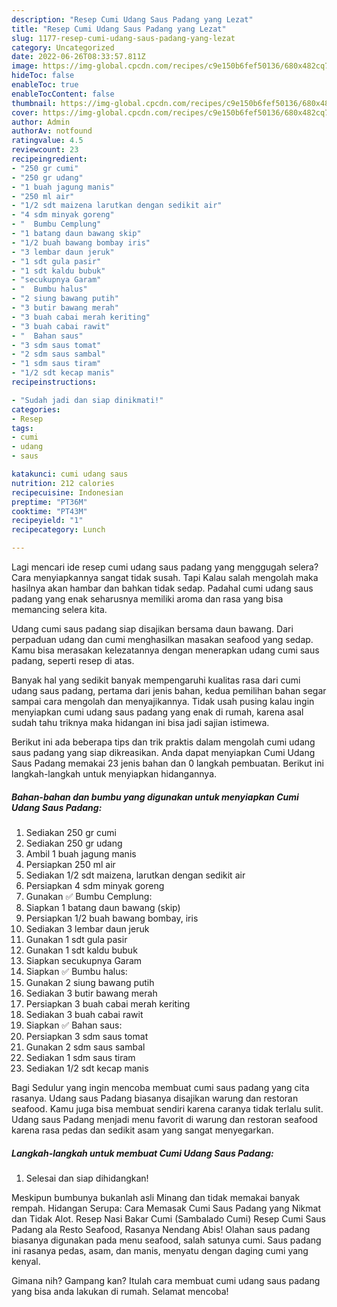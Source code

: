```yaml
---
description: "Resep Cumi Udang Saus Padang yang Lezat"
title: "Resep Cumi Udang Saus Padang yang Lezat"
slug: 1177-resep-cumi-udang-saus-padang-yang-lezat
category: Uncategorized
date: 2022-06-26T08:33:57.811Z
image: https://img-global.cpcdn.com/recipes/c9e150b6fef50136/680x482cq70/cumi-udang-saus-padang-foto-resep-utama.jpg
hideToc: false
enableToc: true
enableTocContent: false
thumbnail: https://img-global.cpcdn.com/recipes/c9e150b6fef50136/680x482cq70/cumi-udang-saus-padang-foto-resep-utama.jpg
cover: https://img-global.cpcdn.com/recipes/c9e150b6fef50136/680x482cq70/cumi-udang-saus-padang-foto-resep-utama.jpg
author: Admin
authorAv: notfound
ratingvalue: 4.5
reviewcount: 23
recipeingredient:
- "250 gr cumi"
- "250 gr udang"
- "1 buah jagung manis"
- "250 ml air"
- "1/2 sdt maizena larutkan dengan sedikit air"
- "4 sdm minyak goreng"
- "  Bumbu Cemplung"
- "1 batang daun bawang skip"
- "1/2 buah bawang bombay iris"
- "3 lembar daun jeruk"
- "1 sdt gula pasir"
- "1 sdt kaldu bubuk"
- "secukupnya Garam"
- "  Bumbu halus"
- "2 siung bawang putih"
- "3 butir bawang merah"
- "3 buah cabai merah keriting"
- "3 buah cabai rawit"
- "  Bahan saus"
- "3 sdm saus tomat"
- "2 sdm saus sambal"
- "1 sdm saus tiram"
- "1/2 sdt kecap manis"
recipeinstructions:

- "Sudah jadi dan siap dinikmati!"
categories:
- Resep
tags:
- cumi
- udang
- saus

katakunci: cumi udang saus 
nutrition: 212 calories
recipecuisine: Indonesian
preptime: "PT36M"
cooktime: "PT43M"
recipeyield: "1"
recipecategory: Lunch

---
```



Lagi mencari ide resep cumi udang saus padang yang menggugah selera? Cara menyiapkannya sangat tidak susah. Tapi Kalau salah mengolah maka hasilnya akan hambar dan bahkan tidak sedap. Padahal cumi udang saus padang yang enak seharusnya memiliki aroma dan rasa yang bisa memancing selera kita.


Udang cumi saus padang siap disajikan bersama daun bawang. Dari perpaduan udang dan cumi menghasilkan masakan seafood yang sedap. Kamu bisa merasakan kelezatannya dengan menerapkan udang cumi saus padang, seperti resep di atas.

Banyak hal yang sedikit banyak mempengaruhi kualitas rasa dari cumi udang saus padang, pertama dari jenis bahan, kedua pemilihan bahan segar sampai cara mengolah dan menyajikannya. Tidak usah pusing kalau ingin menyiapkan cumi udang saus padang yang enak di rumah, karena asal sudah tahu triknya maka hidangan ini bisa jadi sajian istimewa.


Berikut ini ada beberapa tips dan trik praktis dalam mengolah cumi udang saus padang yang siap dikreasikan. Anda dapat menyiapkan Cumi Udang Saus Padang memakai 23 jenis bahan dan 0 langkah pembuatan. Berikut ini langkah-langkah untuk menyiapkan hidangannya.

<!--inarticleads1-->

##### Bahan-bahan dan bumbu yang digunakan untuk menyiapkan Cumi Udang Saus Padang:

1. Sediakan 250 gr cumi
1. Sediakan 250 gr udang
1. Ambil 1 buah jagung manis
1. Persiapkan 250 ml air
1. Sediakan 1/2 sdt maizena, larutkan dengan sedikit air
1. Persiapkan 4 sdm minyak goreng
1. Gunakan  ✅ Bumbu Cemplung:
1. Siapkan 1 batang daun bawang (skip)
1. Persiapkan 1/2 buah bawang bombay, iris
1. Sediakan 3 lembar daun jeruk
1. Gunakan 1 sdt gula pasir
1. Gunakan 1 sdt kaldu bubuk
1. Siapkan secukupnya Garam
1. Siapkan  ✅ Bumbu halus:
1. Gunakan 2 siung bawang putih
1. Sediakan 3 butir bawang merah
1. Persiapkan 3 buah cabai merah keriting
1. Sediakan 3 buah cabai rawit
1. Siapkan  ✅ Bahan saus:
1. Persiapkan 3 sdm saus tomat
1. Gunakan 2 sdm saus sambal
1. Sediakan 1 sdm saus tiram
1. Sediakan 1/2 sdt kecap manis


Bagi Sedulur yang ingin mencoba membuat cumi saus padang yang cita rasanya. Udang saus Padang biasanya disajikan warung dan restoran seafood. Kamu juga bisa membuat sendiri karena caranya tidak terlalu sulit. Udang saus Padang menjadi menu favorit di warung dan restoran seafood karena rasa pedas dan sedikit asam yang sangat menyegarkan. 

<!--inarticleads2-->

##### Langkah-langkah untuk membuat Cumi Udang Saus Padang:


1. Selesai dan siap dihidangkan!

Meskipun bumbunya bukanlah asli Minang dan tidak memakai banyak rempah. Hidangan Serupa: Cara Memasak Cumi Saus Padang yang Nikmat dan Tidak Alot. Resep Nasi Bakar Cumi (Sambalado Cumi) Resep Cumi Saus Padang ala Resto Seafood, Rasanya Nendang Abis! Olahan saus padang biasanya digunakan pada menu seafood, salah satunya cumi. Saus padang ini rasanya pedas, asam, dan manis, menyatu dengan daging cumi yang kenyal. 

Gimana nih? Gampang kan? Itulah cara membuat cumi udang saus padang yang bisa anda lakukan di rumah. Selamat mencoba!
